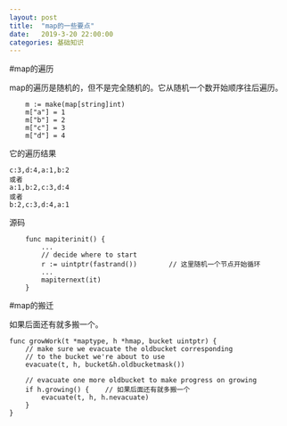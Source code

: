 ```yaml
---
layout: post
title:  "map的一些要点"
date:   2019-3-20 22:00:00
categories: 基础知识
---
```


#map的遍历

map的遍历是随机的，但不是完全随机的。它从随机一个数开始顺序往后遍历。

```
    m := make(map[string]int)
	m["a"] = 1
	m["b"] = 2
	m["c"] = 3
	m["d"] = 4
```

它的遍历结果

```
c:3,d:4,a:1,b:2
或者
a:1,b:2,c:3,d:4
或者
b:2,c:3,d:4,a:1
```

源码

```
    func mapiterinit() {
        ...
	    // decide where to start
	    r := uintptr(fastrand())        // 这里随机一个节点开始循环
        ...
        mapiternext(it)
    }
```

#map的搬迁

如果后面还有就多搬一个。

```
func growWork(t *maptype, h *hmap, bucket uintptr) {
	// make sure we evacuate the oldbucket corresponding
	// to the bucket we're about to use
	evacuate(t, h, bucket&h.oldbucketmask())

	// evacuate one more oldbucket to make progress on growing
	if h.growing() {    // 如果后面还有就多搬一个
		evacuate(t, h, h.nevacuate)
	}
}

```

